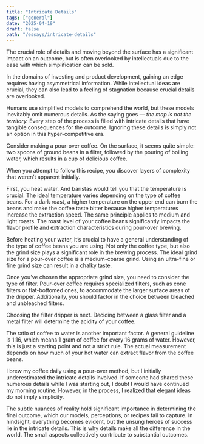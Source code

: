 ```yaml
---
title: "Intricate Details"
tags: ["general"]
date: "2025-04-19"
draft: false
path: "/essays/intricate-details"
---
```


The crucial role of details and moving beyond the surface has a significant impact on an outcome, but is often overlooked by intellectuals due to the ease with which simplification can be sold.

In the domains of investing and product development, gaining an edge requires having asymmetrical information. While intellectual ideas are crucial, they can also lead to a feeling of stagnation because crucial details are overlooked.

Humans use simplified models to comprehend the world, but these models inevitably omit numerous details. As the saying goes — _the map is not the territory._ Every step of the process is filled with intricate details that have tangible consequences for the outcome. Ignoring these details is simply not an option in this hyper-competitive era.

Consider making a pour-over coffee. On the surface, it seems quite simple: two spoons of ground beans in a filter, followed by the pouring of boiling water, which results in a cup of delicious coffee. 

When you attempt to follow this recipe, you discover layers of complexity that weren’t apparent initially.

First, you heat water. And baristas would tell you that the temperature is crucial. The ideal temperature varies depending on the type of coffee beans. For a dark roast, a higher temperature on the upper end can burn the beans and make the coffee taste bitter because higher temperatures increase the extraction speed. The same principle applies to medium and light roasts. The roast level of your coffee beans significantly impacts the flavor profile and extraction characteristics during pour-over brewing.

Before heating your water, it’s crucial to have a general understanding of the type of coffee beans you are using. Not only the coffee type, but also the grind size plays a significant role in the brewing process. The ideal grind size for a pour-over coffee is a medium-coarse grind. Using an ultra-fine or fine grind size can result in a chalky taste.

Once you’ve chosen the appropriate grind size, you need to consider the type of filter. Pour-over coffee requires specialized filters, such as cone filters or flat-bottomed ones, to accommodate the larger surface areas of the dripper. Additionally, you should factor in the choice between bleached and unbleached filters.

Choosing the filter dripper is next. Deciding between a glass filter and a metal filter will determine the acidity of your coffee.

The ratio of coffee to water is another important factor. A general guideline is 1:16, which means 1 gram of coffee for every 16 grams of water. However, this is just a starting point and not a strict rule. The actual measurement depends on how much of your hot water can extract flavor from the coffee beans.

I brew my coffee daily using a pour-over method, but I initially underestimated the intricate details involved. If someone had shared these numerous details while I was starting out, I doubt I would have continued my morning routine. However, in the process, I realized that elegant ideas do not imply simplicity.

The subtle nuances of reality hold significant importance in determining the final outcome, which our models, perceptions, or recipes fail to capture. In hindsight, everything becomes evident, but the unsung heroes of success lie in the intricate details. This is why details make all the difference in the world. The small aspects collectively contribute to substantial outcomes.
